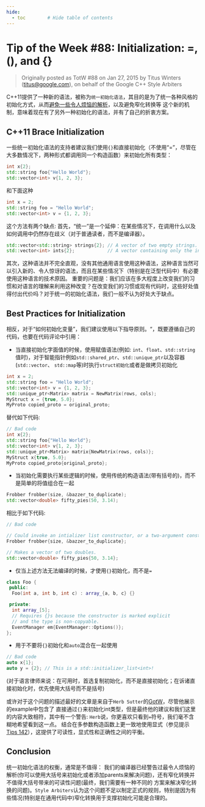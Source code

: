 ```yaml
---
hide:
  - toc        # Hide table of contents
---
```

# Tip of the Week #88: Initialization: =, (), and {}

> Originally posted as TotW #88 on Jan 27, 2015
> by Titus Winters (titus@google.com), on behalf of the Google C++ Style Arbiters

C++11提供了一种新的语法，被称为`统一初始化语法`，其目的是为了统一各种风格的初始化方式，从而[避免一些令人烦恼的解析](https://en.wikipedia.org/wiki/Most_vexing_parse)，以及避免窄化转换等
这个新的机制，意味着现在有了另外一种初始化的语法，并有了自己的折衷方案。

## C++11 Brace Initialization

一些统一初始化语法的支持者建议我们使用`{}`和直接初始化（不使用“=”，尽管在大多数情况下，两种形式都调用同一个构造函数）来初始化所有类型：

```cpp
int x{2};
std::string foo{"Hello World"};
std::vector<int> v{1, 2, 3};
```

和下面这种

```cpp
int x = 2;
std::string foo = "Hello World";
std::vector<int> v = {1, 2, 3};
```

这个方法有两个缺点: 首先，“统一”是一个延伸：在某些情况下，在调用什么以及如何调用中仍然存在歧义（对于普通读者，而不是编译器）。

```cpp
std::vector<std::string> strings{2}; // A vector of two empty strings.
std::vector<int> ints{2};            // A vector containing only the integer 2.
```

其次，这种语法并不完全直观，没有其他通用语言使用这种语法，这种语言当然可以引入新的、令人惊讶的语法，而且在某些情况下（特别是在泛型代码中）有必要使用这种语言的技术原因。
重要的问题是：我们应该在多大程度上改变我们的习惯和对语言的理解来利用这种改变？在改变我们的习惯或现有代码时，这些好处值得付出代价吗？对于统一的初始化语法，我们一般不认为好处大于缺点。

## Best Practices for Initialization

相反，对于“如何初始化变量”，我们建议使用以下指导原则。“，既要遵循自己的代码，也要在代码评论中引用：

* 当直接初始化字面值的时候，使用赋值语法(例如: `int`、`float`、`std::string`值时)，对于智能指针例如`std::shared_ptr`、`std::unique_ptr`以及容器(`std::vector`、 `std::map`等)时执行`struct初始化`或者是做拷贝初始化

```cpp
int x = 2;
std::string foo = "Hello World";
std::vector<int> v = {1, 2, 3};
std::unique_ptr<Matrix> matrix = NewMatrix(rows, cols);
MyStruct x = {true, 5.0};
MyProto copied_proto = original_proto;
```

替代如下代码:

```cpp
// Bad code
int x{2};
std::string foo{"Hello World"};
std::vector<int> v{1, 2, 3};
std::unique_ptr<Matrix> matrix{NewMatrix(rows, cols)};
MyStruct x{true, 5.0};
MyProto copied_proto{original_proto};
```

* 当初始化需要执行某些逻辑的时候，使用传统的构造语法(带有括号的)，而不是简单的将值组合在一起

```cpp
Frobber frobber(size, &bazzer_to_duplicate);
std::vector<double> fifty_pies(50, 3.14);
```

相比于如下代码:

```cpp
// Bad code

// Could invoke an intializer list constructor, or a two-argument constructor.
Frobber frobber{size, &bazzer_to_duplicate};

// Makes a vector of two doubles.
std::vector<double> fifty_pies{50, 3.14};
```

* 仅当上述方法无法编译的时候，才使用`{}`初始化，而不是`=`

```cpp
class Foo {
 public:
  Foo(int a, int b, int c) : array_{a, b, c} {}

 private:
  int array_[5];
  // Requires {}s because the constructor is marked explicit
  // and the type is non-copyable.
  EventManager em{EventManager::Options()};
};
```

* 用于不要将`{}`初始化和`auto`混合在一起使用

```cpp
// Bad code
auto x{1};
auto y = {2}; // This is a std::initializer_list<int>!
```

(对于语言律师来说：在可用时，首选复制初始化，而不是直接初始化；在诉诸直接初始化时，优先使用大括号而不是括号)


或许对于这个问题的描述最好的文章是来自于`Herb Sutter`的[GotW](https://herbsutter.com/2013/05/09/gotw-1-solution/)，尽管他展示的example中包含了
直接通过`{}`来初始化int类型，但是最终他的建议和我们这里的内容大致相符，其中有一个警告: `Herb`说，你更喜欢只看到`=`符号，我们毫不含糊地希望看到这一点。
结合在多参数构造函数上更一致地使用显式（参见提示[Tips 142](https://abseil.io/tips/142)），这提供了可读性，显式性和正确性之间的平衡。


## Conclusion

统一初始化语法的权衡，通常是不值得： 我们的编译器已经警告过最令人烦恼的解析(你可以使用大括号来初始化或者添加parents来解决问题)，还有窄化转换并不值得大括号带来的可读性问题(最终，我们需要有一种不同的
方案来解决窄化转换的问题)。`Style Arbiters`认为这个问题不足以制定正式的规则，特别是因为有些情况(特别是在通用代码中)窄化转换用于支撑初始化可能是合理的。
